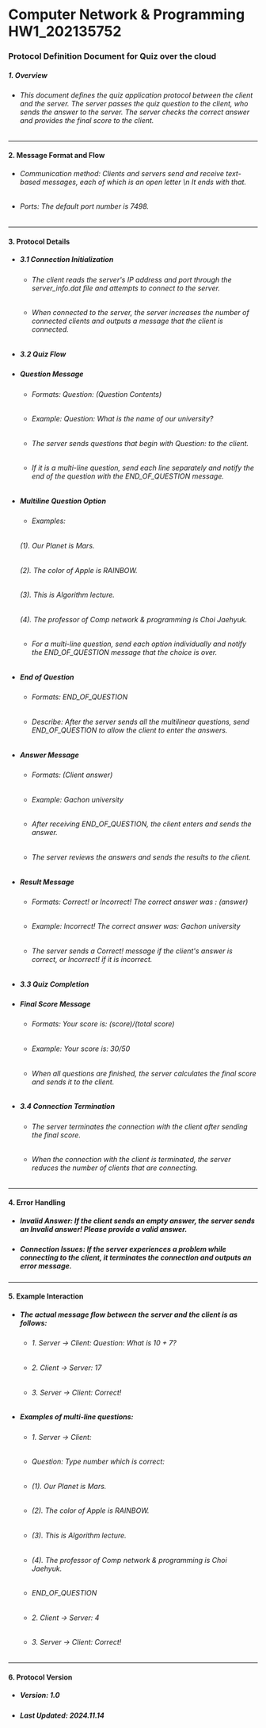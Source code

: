 # Computer Network & Programming HW1_202135752
### Protocol Definition Document for Quiz over the cloud
##### 1. Overview
+ ###### This document defines the quiz application protocol between the client and the server. The server passes the quiz question to the client, who sends the answer to the server. The server checks the correct answer and provides the final score to the client.

*** 
#### 2. Message Format and Flow
+ ###### Communication method: Clients and servers send and receive text-based messages, each of which is an open letter \n It ends with that.
+ ###### Ports: The default port number is 7498.

***
#### 3. Protocol Details
+ ##### 3.1 Connection Initialization
  + ###### The client reads the server's IP address and port through the server_info.dat file and attempts to connect to the server.
  + ###### When connected to the server, the server increases the number of connected clients and outputs a message that the client is connected.

+ ##### 3.2 Quiz Flow
+ ##### Question Message
  + ###### Formats: Question: (Question Contents)
  + ###### Example: Question: What is the name of our university?
  + ###### The server sends questions that begin with Question: to the client.
  + ###### If it is a multi-line question, send each line separately and notify the end of the question with the END_OF_QUESTION message.

+ ##### Multiline Question Option
  + ###### Examples:
  ###### (1). Our Planet is Mars.
  ###### (2). The color of Apple is RAINBOW.
  ###### (3). This is Algorithm lecture.
  ###### (4). The professor of Comp network & programming is Choi Jaehyuk.
  + ###### For a multi-line question, send each option individually and notify the END_OF_QUESTION message that the choice is over.

+ ##### End of Question
  + ###### Formats: END_OF_QUESTION
  + ###### Describe: After the server sends all the multilinear questions, send END_OF_QUESTION to allow the client to enter the answers.

+ ##### Answer Message
  + ###### Formats: (Client answer)
  + ###### Example: Gachon university
  + ###### After receiving END_OF_QUESTION, the client enters and sends the answer.
  + ###### The server reviews the answers and sends the results to the client.

+ ##### Result Message
  + ###### Formats: Correct! or Incorrect! The correct answer was : (answer)
  + ###### Example: Incorrect! The correct answer was: Gachon university
  + ###### The server sends a Correct! message if the client's answer is correct, or Incorrect! if it is incorrect.
  
+ ##### 3.3 Quiz Completion
+ ##### Final Score Message
  + ###### Formats: Your score is: (score)/(total score)
  + ###### Example: Your score is: 30/50
  + ###### When all questions are finished, the server calculates the final score and sends it to the client.
 
+ ##### 3.4 Connection Termination
  + ###### The server terminates the connection with the client after sending the final score.
  + ###### When the connection with the client is terminated, the server reduces the number of clients that are connecting.

***
#### 4. Error Handling
+ ##### Invalid Answer: If the client sends an empty answer, the server sends an Invalid answer! Please provide a valid answer.
+ ##### Connection Issues: If the server experiences a problem while connecting to the client, it terminates the connection and outputs an error message.

***
#### 5. Example Interaction
+ ##### The actual message flow between the server and the client is as follows:
  + ###### 1. Server -> Client: Question: What is 10 + 7?
  + ###### 2. Client -> Server: 17
  + ###### 3. Server -> Client: Correct!
 
+ ##### Examples of multi-line questions:
  + ###### 1. Server -> Client:
  + ###### Question: Type number which is correct:
  + ###### (1). Our Planet is Mars.
  + ###### (2). The color of Apple is RAINBOW.
  + ###### (3). This is Algorithm lecture.
  + ###### (4). The professor of Comp network & programming is Choi Jaehyuk.
  + ###### END_OF_QUESTION
 
  + ###### 2. Client -> Server: 4
  + ###### 3. Server -> Client: Correct!

***
#### 6. Protocol Version
+ ##### Version: 1.0
+ ##### Last Updated: 2024.11.14





